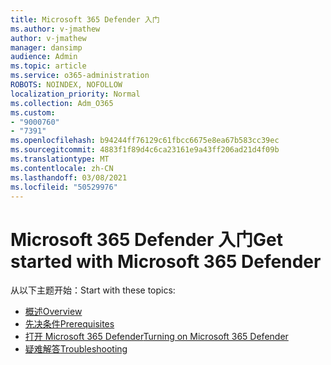 ```yaml
---
title: Microsoft 365 Defender 入门
ms.author: v-jmathew
author: v-jmathew
manager: dansimp
audience: Admin
ms.topic: article
ms.service: o365-administration
ROBOTS: NOINDEX, NOFOLLOW
localization_priority: Normal
ms.collection: Adm_O365
ms.custom:
- "9000760"
- "7391"
ms.openlocfilehash: b94244ff76129c61fbcc6675e8ea67b583cc39ec
ms.sourcegitcommit: 4883f1f89d4c6ca23161e9a43ff206ad21d4f09b
ms.translationtype: MT
ms.contentlocale: zh-CN
ms.lasthandoff: 03/08/2021
ms.locfileid: "50529976"
---
```

# <a name="get-started-with-microsoft-365-defender"></a><span data-ttu-id="739c5-102">Microsoft 365 Defender 入门</span><span class="sxs-lookup"><span data-stu-id="739c5-102">Get started with Microsoft 365 Defender</span></span>

<span data-ttu-id="739c5-103">从以下主题开始：</span><span class="sxs-lookup"><span data-stu-id="739c5-103">Start with these topics:</span></span>

- [<span data-ttu-id="739c5-104">概述</span><span class="sxs-lookup"><span data-stu-id="739c5-104">Overview</span></span>](https://docs.microsoft.com/microsoft-365/security/mtp/microsoft-threat-protection)
- [<span data-ttu-id="739c5-105">先决条件</span><span class="sxs-lookup"><span data-stu-id="739c5-105">Prerequisites</span></span>](https://docs.microsoft.com/microsoft-365/security/mtp/prerequisites)
- [<span data-ttu-id="739c5-106">打开 Microsoft 365 Defender</span><span class="sxs-lookup"><span data-stu-id="739c5-106">Turning on Microsoft 365 Defender</span></span>](https://docs.microsoft.com/microsoft-365/security/mtp/mtp-enable)
- [<span data-ttu-id="739c5-107">疑难解答</span><span class="sxs-lookup"><span data-stu-id="739c5-107">Troubleshooting</span></span>](https://docs.microsoft.com/microsoft-365/security/mtp/troubleshoot)
